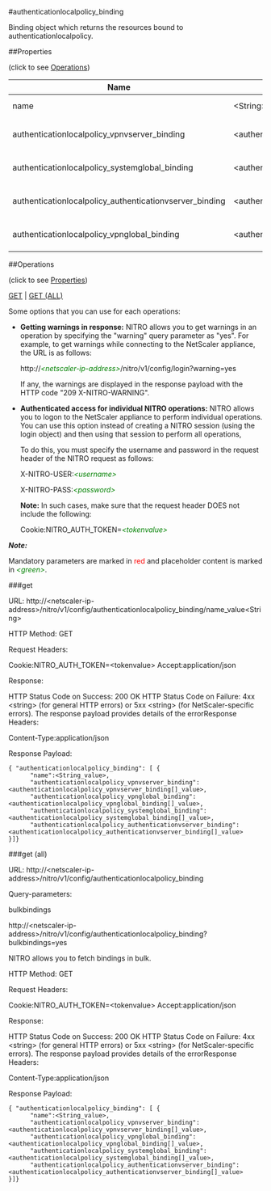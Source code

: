 #authenticationlocalpolicy_binding

Binding object which returns the resources bound to authenticationlocalpolicy.


##Properties 
<span>(click to see [Operations](#operations))</span>


<table><thead><tr><th>Name</th><th> Data Type</th><th> Permissions</th><th>Description</th></tr></thead><tbody><tr><td>name</td><td>&lt;String></td><td>Read-write</td><td>Name of the local authentication policy.</td><tr><tr><td>authenticationlocalpolicy_vpnvserver_binding</td><td>&lt;authenticationlocalpolicy_vpnvserver_binding[]></td><td>Read-only</td><td>vpnvserver that can be bound to authenticationlocalpolicy.</td><tr><tr><td>authenticationlocalpolicy_systemglobal_binding</td><td>&lt;authenticationlocalpolicy_systemglobal_binding[]></td><td>Read-only</td><td>systemglobal that can be bound to authenticationlocalpolicy.</td><tr><tr><td>authenticationlocalpolicy_authenticationvserver_binding</td><td>&lt;authenticationlocalpolicy_authenticationvserver_binding[]></td><td>Read-only</td><td>authenticationvserver that can be bound to authenticationlocalpolicy.</td><tr><tr><td>authenticationlocalpolicy_vpnglobal_binding</td><td>&lt;authenticationlocalpolicy_vpnglobal_binding[]></td><td>Read-only</td><td>vpnglobal that can be bound to authenticationlocalpolicy.</td><tr></tbody></table>
##Operations 
<span>(click to see [Properties](#properties))</span>


[GET](#get) | [GET (ALL)](#get-(all))


Some options that you can use for each operations:
<ul><li><p><b>Getting warnings in response:</b> NITRO allows you to get warnings in an operation by specifying the "warning" query parameter as "yes". For example, to get warnings while connecting to the NetScaler appliance, the URL is as follows:</p><p>http://<span style="color:green;font-style:italic;">&lt;netscaler-ip-address&gt;</span>/nitro/v1/config/login?warning=yes</p><p>If any, the warnings are displayed in the response payload with the HTTP code "209 X-NITRO-WARNING".</p></li><li><p><b>Authenticated access for individual NITRO operations:</b> NITRO allows you to logon to the NetScaler appliance to perform individual operations. You can use this option instead of creating a NITRO session (using the login object) and then using that session to perform all operations,</p><p>To do this, you must specify the username and password in the request header of the NITRO request as follows:</p><p>X-NITRO-USER:<span style="color:green;font-style:italic;">&lt;username&gt;</span></p><p>X-NITRO-PASS:<span style="color:green;font-style:italic;">&lt;password&gt;</span></p><p><b>Note:</b> In such cases, make sure that the request header DOES not include the following:</p><p>Cookie:NITRO_AUTH_TOKEN=<span style="color:green;font-style:italic;">&lt;tokenvalue&gt;</span></p></li></ul>



***Note:*** 
Mandatory parameters are marked in <span style="color:#FF0000;">red</span> and placeholder content is marked in <span style="color:green;font-style:italic">&lt;green&gt;</span>.

###get



URL: http://&lt;netscaler-ip-address&gt;/nitro/v1/config/authenticationlocalpolicy_binding/name_value&lt;String&gt;
HTTP Method: GET
Request Headers:

Cookie:NITRO_AUTH_TOKEN=&lt;tokenvalue&gt;Accept:application/json

Response:
HTTP Status Code on Success: 200 OKHTTP Status Code on Failure: 4xx &lt;string&gt; (for general HTTP errors) or 5xx &lt;string&gt; (for NetScaler-specific errors). The response payload provides details of the errorResponse Headers:

Content-Type:application/json

Response Payload: ```{ "authenticationlocalpolicy_binding": [ {      "name":<String_value>,      "authenticationlocalpolicy_vpnvserver_binding":<authenticationlocalpolicy_vpnvserver_binding[]_value>,      "authenticationlocalpolicy_vpnglobal_binding":<authenticationlocalpolicy_vpnglobal_binding[]_value>,      "authenticationlocalpolicy_systemglobal_binding":<authenticationlocalpolicy_systemglobal_binding[]_value>,      "authenticationlocalpolicy_authenticationvserver_binding":<authenticationlocalpolicy_authenticationvserver_binding[]_value>}]}```



###get (all)



URL: http://&lt;netscaler-ip-address&gt;/nitro/v1/config/authenticationlocalpolicy_binding
Query-parameters:
bulkbindings
http://&lt;netscaler-ip-address&gt;/nitro/v1/config/authenticationlocalpolicy_binding?bulkbindings=yes
NITRO allows you to fetch bindings in bulk.



HTTP Method: GET
Request Headers:

Cookie:NITRO_AUTH_TOKEN=&lt;tokenvalue&gt;Accept:application/json

Response:
HTTP Status Code on Success: 200 OKHTTP Status Code on Failure: 4xx &lt;string&gt; (for general HTTP errors) or 5xx &lt;string&gt; (for NetScaler-specific errors). The response payload provides details of the errorResponse Headers:

Content-Type:application/json

Response Payload: ```{ "authenticationlocalpolicy_binding": [ {      "name":<String_value>,      "authenticationlocalpolicy_vpnvserver_binding":<authenticationlocalpolicy_vpnvserver_binding[]_value>,      "authenticationlocalpolicy_vpnglobal_binding":<authenticationlocalpolicy_vpnglobal_binding[]_value>,      "authenticationlocalpolicy_systemglobal_binding":<authenticationlocalpolicy_systemglobal_binding[]_value>,      "authenticationlocalpolicy_authenticationvserver_binding":<authenticationlocalpolicy_authenticationvserver_binding[]_value>}]}```



